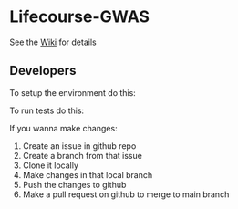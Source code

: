 # Lifecourse-GWAS

See the [Wiki](https://github.com/MRCIEU/Lifecourse-GWAS/wiki) for details

## Developers

To setup the environment do this:

To run tests do this:

If you wanna make changes:

1. Create an issue in github repo
2. Create a branch from that issue
3. Clone it locally
4. Make changes in that local branch
5. Push the changes to github
6. Make a pull request on github to merge to main branch

